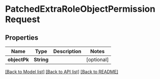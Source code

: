 # PatchedExtraRoleObjectPermissionRequest

## Properties
Name | Type | Description | Notes
------------ | ------------- | ------------- | -------------
**objectPk** | **String** |  | [optional] 

[[Back to Model list]](../README.md#documentation-for-models) [[Back to API list]](../README.md#documentation-for-api-endpoints) [[Back to README]](../README.md)


